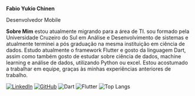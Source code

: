 **Fabio Yukio Chinen**

Desenvolvedor Mobile 

**Sobre Mim** 
estou atualmente migrando para a área de TI. 
sou formado pela Universidade Cruzeiro do Sul em Análise 
e Desenvolvimento de sistemas e atualmente terminei a pós graduação
na mesma instituição em ciência de dados.
Estudo atualmente o framework Flutter e gosto da linguagem Dart,
assim como também gosto de estudar sobre ciência de dados, machine learning
e análise de dados, utilizando Python ou excel.
Estou acostumado a trabalhar em equipe, graças às minhas experiências
anteriores de trabalho.


[![LinkedIn](https://img.shields.io/badge/LinkedIn-0077B5?style=for-the-badge&logo=linkedin&logoColor=white)](linkedin.com/in/fabio-yukio-chinen-76a43b23b)
[![GitHub](https://img.shields.io/badge/GitHub-100000?style=for-the-badge&logo=github&logoColor=white)](https://github.com/fabioychinen)
![Dart](https://img.shields.io/badge/Dart-0175C2?style=for-the-badge&logo=dart&logoColor=white)
![Flutter](https://img.shields.io/badge/Flutter-02569B?style=for-the-badge&logo=flutter&logoColor=white)
![Top Langs](https://github-readme-stats-git-masterrstaa-rickstaa.vercel.app/api/top-langs/?username=fabioychinen&bg_color=000&border_color=30A3DC&title_color=E94D5F&text_color=FFF)
